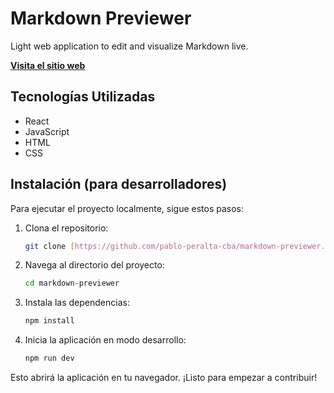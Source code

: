# Markdown Previewer

Light web application to edit and visualize Markdown live.

**[Visita el sitio web](https://markdown-previewer-wp88.onrender.com/)**

## Tecnologías Utilizadas

- React
- JavaScript
- HTML
- CSS

## Instalación (para desarrolladores)

Para ejecutar el proyecto localmente, sigue estos pasos:

1.  Clona el repositorio:
    ```bash
    git clone [https://github.com/pablo-peralta-cba/markdown-previewer.git](https://github.com/pablo-peralta-cba/markdown-previewer.git)
    ```
2.  Navega al directorio del proyecto:
    ```bash
    cd markdown-previewer
    ```
3.  Instala las dependencias:
    ```bash
    npm install
    ```
4.  Inicia la aplicación en modo desarrollo:
    ```bash
    npm run dev
    ```

Esto abrirá la aplicación en tu navegador. ¡Listo para empezar a contribuir!
